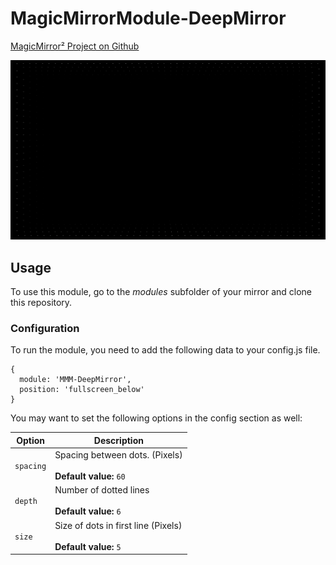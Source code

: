 # MagicMirrorModule-DeepMirror

[MagicMirror² Project on Github](https://github.com/MichMich/MagicMirror)

<img src="https://raw.githubusercontent.com/Santanachia/MMM-DeepMirror/master/screen.png" />

## Usage 

To use this module, go to the *modules* subfolder of your mirror and clone this repository. 

### Configuration

To run the module, you need to add the following data to your config.js file.

```
{
  module: 'MMM-DeepMirror',
  position: 'fullscreen_below'
}
```

You may want to set the following options in the config section as well:

| Option |  Description |
|---|---|
| `spacing` | Spacing between dots. (Pixels)<br><br>**Default value:** `60` |
| `depth` | Number of dotted lines<br><br>**Default value:** `6` |
| `size` | Size of dots in first line (Pixels)<br><br>**Default value:** `5` |
